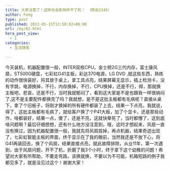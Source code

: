 ```yaml
---
title: 大家注意了！这样也会影响开不了机！ （转自2345）
author: Feng
type: post
published: 2013-05-15T12:58:02+00:00
url: /my/62.html
hera_post_view:
  - 1
categories:
  - 生活随笔

---
```

今天装机，机器配置很一般，INTER双核CPU，金士顿2G三代内存，富士康风扇，ST500G硬盘，七彩虹G41主板，彩达370电源，LG DVD ,就这些东西，熟练的动作很快装好，将其放于桌上，拿工具点亮，结果屏幕无显示，插上检测卡，没有字跳，电源换掉，不行，内存换掉，不行，CPU换掉，还是不行，得，那就换主板吧，悲哀，还是不行，当时我就郁闷了，看到这大家是不是也跟我一样很纳闷了,这不是主要配件都换完了吗？我就想，是不是这批主板都有毛病呢？直接从桌下，拿了个旧板子，将刚才换掉的所有硬件都装了上去，结果一下点亮，我就说，得了，这批主板都有毛病了，就给客户换了个P41大板，加了个显卡，还是那些动作，啥都装好，结果一点，傻了，还是不亮，这就快晕死了，当时都懵了，这到底啥问题啊？最后仔细想想，还有什么地方没注意到，哦，这时才想起来，风扇一直没有换过，因为机器配置很一般，我就先将风扇拔掉，再点机器，结果奇迹出现了，七彩虹智能主板的界面，终于显示在了我的眼前，当然我还是不放下心，将G41再装回去，换了个风扇，结果直接点亮，就此故障排除，从业11年，第一次遇到，由于风扇问题，开不了机，折磨了我3个小时，终于拿下这个幼稚的问题！希望对大家有所帮助，不要走弯路，该换就换，不要以为不可能，机箱短路的例子我都见多了，就是没见过这个！谢谢大家！
